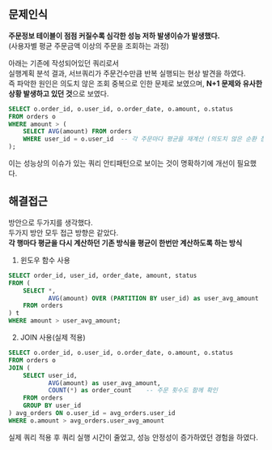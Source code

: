 ## 문제인식
<b>주문정보 테이블이 점점 커질수록 심각한 성능 저하 발생이슈가 발생했다.</b> <br>
(사용자별 평균 주문금액 이상의 주문을 조회하는 과정) <br>

아래는 기존에 작성되어있던 쿼리로서 <br>
실행계획 분석 결과, 서브쿼리가 주문건수만큼 반복 실행되는 현상 발견을 하였다. <br>
즉 파악한 원인은 의도치 않은 조회 중복으로 인한 문제로 보였으며, <b>N+1 문제와 유사한 상황 발생하고 있던 것</b>으로 보였다.

```SQL
SELECT o.order_id, o.user_id, o.order_date, o.amount, o.status
FROM orders o
WHERE amount > (
    SELECT AVG(amount) FROM orders
    WHERE user_id = o.user_id  -- 각 주문마다 평균을 재계산 (의도치 않은 순환 참조로 의심되는 부분)
);
```
이는 성능상의 이슈가 있는 쿼리 안티패턴으로 보이는 것이 명확하기에 개선이 필요했다.

## 해결접근
방안으로 두가지를 생각했다. <br>
두가지 방안 모두 접근 방향은 같았다. <br>
<b>각 행마다 평균을 다시 계산하던 기존 방식을 평균이 한번만 계산하도록 하는 방식</b>

1. 윈도우 함수 사용
```SQL
SELECT order_id, user_id, order_date, amount, status
FROM (
    SELECT *,
           AVG(amount) OVER (PARTITION BY user_id) as user_avg_amount
    FROM orders
) t
WHERE amount > user_avg_amount;
```

2. JOIN 사용(실제 적용)
```SQL
SELECT o.order_id, o.user_id, o.order_date, o.amount, o.status
FROM orders o
JOIN (
    SELECT user_id, 
           AVG(amount) as user_avg_amount,
           COUNT(*) as order_count    -- 주문 횟수도 함께 확인
    FROM orders
    GROUP BY user_id
) avg_orders ON o.user_id = avg_orders.user_id
WHERE o.amount > avg_orders.user_avg_amount
```
실제 쿼리 적용 후 쿼리 실행 시간이 줄었고, 성능 안정성이 증가하였던 경험을 하였다.
